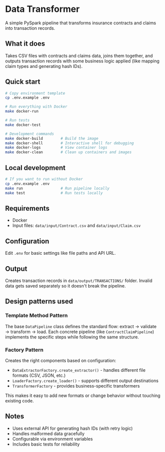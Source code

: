 # Data Transformer

A simple PySpark pipeline that transforms insurance contracts and claims into transaction records.

## What it does

Takes CSV files with contracts and claims data, joins them together, and outputs transaction records with some business logic applied (like mapping claim types and generating hash IDs).

## Quick start

```bash
# Copy environment template
cp .env.example .env

# Run everything with Docker
make docker-run

# Run tests  
make docker-test

# Development commands
make docker-build        # Build the image
make docker-shell        # Interactive shell for debugging
make docker-logs         # View container logs
make docker-clean        # Clean up containers and images
```

## Local development

```bash
# If you want to run without Docker
cp .env.example .env
make run                 # Run pipeline locally
make test                # Run tests locally
```

## Requirements

- Docker
- Input files: `data/input/Contract.csv` and `data/input/Claim.csv`

## Configuration

Edit `.env` for basic settings like file paths and API URL.

## Output

Creates transaction records in `data/output/TRANSACTIONS/` folder. Invalid data gets saved separately so it doesn't break the pipeline.

## Design patterns used

### Template Method Pattern
The base `DataPipeline` class defines the standard flow: extract → validate → transform → load. Each concrete pipeline (like `ContractClaimPipeline`) implements the specific steps while following the same structure.

### Factory Pattern  
Creates the right components based on configuration:
- `DataExtractorFactory.create_extractor()` - handles different file formats (CSV, JSON, etc.)
- `LoaderFactory.create_loader()` - supports different output destinations
- `TransformerFactory` - provides business-specific transformers

This makes it easy to add new formats or change behavior without touching existing code.

## Notes

- Uses external API for generating hash IDs (with retry logic)
- Handles malformed data gracefully
- Configurable via environment variables
- Includes basic tests for reliability
